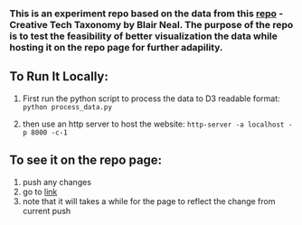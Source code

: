 ### This is an experiment repo based on the data from this [repo](https://github.com/laserpilot/Creative_Tech_Taxonomy) - Creative Tech Taxonomy by Blair Neal. The purpose of the repo is to test the feasibility of better visualization the data while hosting it on the repo page for further adapility.

## To Run It Locally:

1. First run the python script to process the data to D3 readable format:
`python process_data.py`

2. then use an http server to host the website: 
`http-server -a localhost -p 8000 -c-1`

## To see it on the repo page:
1. push any changes
2. go to [link](https://heidihe.github.io/Example_repo_CreativeTech_Taxonomy/)
3. note that it will takes a while for the page to reflect the change from current push



